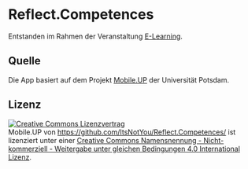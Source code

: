 Reflect.Competences
======

Entstanden im Rahmen der Veranstaltung [E-Learning](http://apache.cs.uni-potsdam.de/de/profs/ifi/mm/lehre).

## Quelle

Die App basiert auf dem Projekt [Mobile.UP](https://github.com/University-of-Potsdam-MM/UP.App) der Universität Potsdam.

## Lizenz

<a rel="license" href="http://creativecommons.org/licenses/by-nc-sa/4.0/"><img alt="Creative Commons Lizenzvertrag" style="border-width:0" src="http://i.creativecommons.org/l/by-nc-sa/4.0/88x31.png" /></a><br /><span xmlns:dct="http://purl.org/dc/terms/" property="dct:title">Mobile.UP</span> von <a xmlns:cc="http://creativecommons.org/ns#" href="https://github.com/ItsNotYou/Reflect.Competences/" property="cc:attributionName" rel="cc:attributionURL">https://github.com/ItsNotYou/Reflect.Competences/</a> ist lizenziert unter einer <a rel="license" href="http://creativecommons.org/licenses/by-nc-sa/4.0/">Creative Commons Namensnennung - Nicht-kommerziell - Weitergabe unter gleichen Bedingungen 4.0 International Lizenz</a>.
